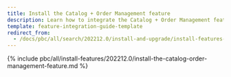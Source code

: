 ```yaml
---
title: Install the Catalog + Order Management feature
description: Learn how to integrate the Catalog + Order Management feature connector into a Spryker project.
template: feature-integration-guide-template
redirect_from:
  - /docs/pbc/all/search/202212.0/install-and-upgrade/install-features-and-glue-api/install-the-catalog-order-management-feature.html
---
```


{% include pbc/all/install-features/202212.0/install-the-catalog-order-management-feature.md %} <!-- To edit, see /_includes/pbc/all/install-features/202212.0/install-the-catalog-order-management-feature.md -->
